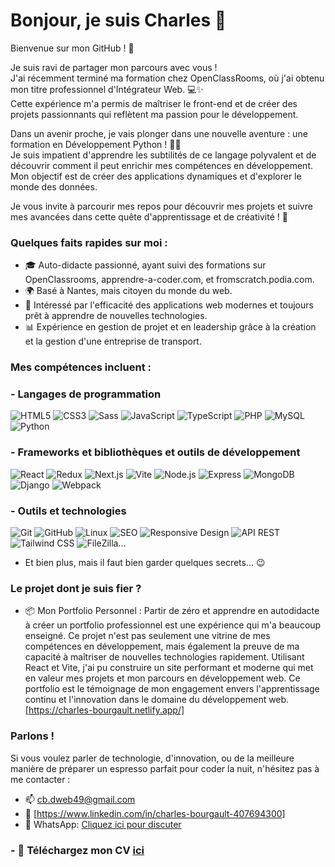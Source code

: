 # Bonjour, je suis Charles 👋

Bienvenue sur mon GitHub ! 🚀

Je suis ravi de partager mon parcours avec vous !<br>
J'ai récemment terminé ma formation chez OpenClassRooms, où j'ai obtenu mon titre professionnel d'Intégrateur Web. 💻✨<br>
Cette expérience m'a permis de maîtriser le front-end et de créer des projets passionnants qui reflètent ma passion pour le développement.

Dans un avenir proche, je vais plonger dans une nouvelle aventure : une formation en Développement Python ! 🐍💡<br>
Je suis impatient d'apprendre les subtilités de ce langage polyvalent et de découvrir comment il peut enrichir mes compétences en développement.<br>
Mon objectif est de créer des applications dynamiques et d'explorer le monde des données.

Je vous invite à parcourir mes repos pour découvrir mes projets et suivre mes avancées dans cette quête d'apprentissage et de créativité ! 🎉

### Quelques faits rapides sur moi :
- 🎓 Auto-didacte passionné, ayant suivi des formations sur OpenClassrooms, apprendre-a-coder.com, et fromscratch.podia.com.
- 🌍 Basé à Nantes, mais citoyen du monde du web.
- 🧠 Intéressé par l'efficacité des applications web modernes et toujours prêt à apprendre de nouvelles technologies.
- 📊 Expérience en gestion de projet et en leadership grâce à la création et la gestion d'une entreprise de transport.

### Mes compétences incluent :

### - Langages de programmation
![HTML5](https://img.shields.io/badge/html5-%23E34F26.svg?style=for-the-badge&logo=html5&logoColor=white)
![CSS3](https://img.shields.io/badge/css3-%231572B6.svg?style=for-the-badge&logo=css3&logoColor=white)
![Sass](https://img.shields.io/badge/Sass-hotpink.svg?style=for-the-badge&logo=sass&logoColor=white)
![JavaScript](https://img.shields.io/badge/javascript-%23EDD718.svg?style=for-the-badge&logo=javascript&logoColor=black)
![TypeScript](https://img.shields.io/badge/TypeScript-%233178C6.svg?style=for-the-badge&logo=typescript&logoColor=white)
![PHP](https://img.shields.io/badge/php-%23777BB4.svg?style=for-the-badge&logo=php&logoColor=white)
![MySQL](https://img.shields.io/badge/MySQL-%234479A1.svg?style=for-the-badge&logo=mysql&logoColor=white)
![Python](https://img.shields.io/badge/python-%233776AB.svg?style=for-the-badge&logo=python&logoColor=white)

### - Frameworks et bibliothèques et outils de développement
![React](https://img.shields.io/badge/react-%2320232a.svg?style=for-the-badge&logo=react&logoColor=%2361DAFB)
![Redux](https://img.shields.io/badge/Redux-%23764ABC.svg?style=for-the-badge&logo=redux&logoColor=white)
![Next.js](https://img.shields.io/badge/next.js-%23000000.svg?style=for-the-badge&logo=nextdotjs&logoColor=white)
![Vite](https://img.shields.io/badge/Vite-%23646CFF.svg?style=for-the-badge&logo=vite&logoColor=white)
![Node.js](https://img.shields.io/badge/node.js-%23339933.svg?style=for-the-badge&logo=nodedotjs&logoColor=white)
![Express](https://img.shields.io/badge/express-%23404d59.svg?style=for-the-badge&logo=express&logoColor=%2361DAFB)
![MongoDB](https://img.shields.io/badge/MongoDB-%234ea94b.svg?style=for-the-badge&logo=mongodb&logoColor=white)
![Django](https://img.shields.io/badge/django-%23092E20.svg?style=for-the-badge&logo=django&logoColor=white)
![Webpack](https://img.shields.io/badge/Webpack-%238DD6F9.svg?style=for-the-badge&logo=webpack&logoColor=black)

### - Outils et technologies
![Git](https://img.shields.io/badge/Git-%23F05032.svg?style=for-the-badge&logo=git&logoColor=white)
![GitHub](https://img.shields.io/badge/github-%23121011.svg?style=for-the-badge&logo=github&logoColor=white)
![Linux](https://img.shields.io/badge/Linux-%23FCC624.svg?style=for-the-badge&logo=linux&logoColor=black)
![SEO](https://img.shields.io/badge/SEO-%23E34F26.svg?style=for-the-badge&logo=seo&logoColor=white)
![Responsive Design](https://img.shields.io/badge/Responsive%20Design-%23F05032.svg?style=for-the-badge&logo=responsive&logoColor=white)
![API REST](https://img.shields.io/badge/API-REST-orange.svg?style=for-the-badge&logo=api&logoColor=white)
![Tailwind CSS](https://img.shields.io/badge/Tailwind_CSS-06B6D4.svg?style=for-the-badge&logo=tailwind-css&logoColor=white)
![FileZilla](https://img.shields.io/badge/FileZilla-%23BF0000.svg?style=for-the-badge&logo=filezilla&logoColor=white)...

- Et bien plus, mais il faut bien garder quelques secrets... 😉

### Le projet dont je suis fier ?
- 📦 Mon Portfolio Personnel : Partir de zéro et apprendre en autodidacte à créer un portfolio professionnel est une expérience qui m'a beaucoup enseigné. Ce projet n'est pas seulement une vitrine de mes compétences en développement, mais également la preuve de ma capacité à maîtriser de nouvelles technologies rapidement. Utilisant React et Vite, j'ai pu construire un site performant et moderne qui met en valeur mes projets et mon parcours en développement web. Ce portfolio est le témoignage de mon engagement envers l'apprentissage continu et l'innovation dans le domaine du développement web. 
[https://charles-bourgault.netlify.app/]

### Parlons !
Si vous voulez parler de technologie, d'innovation, ou de la meilleure manière de préparer un espresso parfait pour coder la nuit, n'hésitez pas à me contacter :
- 📫 [cb.dweb49@gmail.com](mailto:cb.dweb49@gmail.com)
- 🔗 [https://www.linkedin.com/in/charles-bourgault-407694300]
- 📱 WhatsApp: [Cliquez ici pour discuter](https://wa.me/33642663300)

### - 📄 Téléchargez mon CV [ici](CV_Charles_BOURGAULT.pdf)
